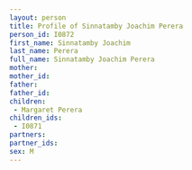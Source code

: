 ```yaml
---
layout: person
title: Profile of Sinnatamby Joachim Perera
person_id: I0872
first_name: Sinnatamby Joachim
last_name: Perera
full_name: Sinnatamby Joachim Perera
mother: 
mother_id: 
father: 
father_id: 
children:
 - Margaret Perera
children_ids:
 - I0871
partners:
partner_ids:
sex: M
---
```


